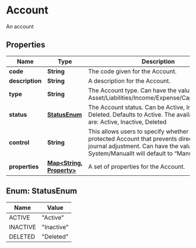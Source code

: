 

# Account

An account

## Properties

| Name | Type | Description | Notes |
|------------ | ------------- | ------------- | -------------|
|**code** | **String** | The code given for the Account. |  |
|**description** | **String** | A description for the Account. |  [optional] |
|**type** | **String** | The Account type. Can have the values: Asset/Liabilities/Income/Expense/Capital/Revenue. |  |
|**status** | [**StatusEnum**](#StatusEnum) | The Account status. Can be Active, Inactive or Deleted. Defaults to Active. The available values are: Active, Inactive, Deleted |  |
|**control** | **String** | This allows users to specify whether this a protected Account that prevents direct manual journal adjustment. Can have the values: System/ManualIt will default to “Manual”. |  |
|**properties** | [**Map&lt;String, Property&gt;**](Property.md) | A set of properties for the Account. |  [optional] |



## Enum: StatusEnum

| Name | Value |
|---- | -----|
| ACTIVE | &quot;Active&quot; |
| INACTIVE | &quot;Inactive&quot; |
| DELETED | &quot;Deleted&quot; |



